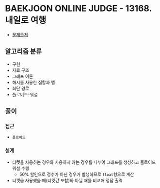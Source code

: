 # BAEKJOON ONLINE JUDGE - 13168. 내일로 여행

- [문제출처](https://www.acmicpc.net/problem/13168 '13168. 내일로 여행')

## 알고리즘 분류

- 구현
- 자료 구조
- 그래프 이론
- 해시를 사용한 집합과 맵
- 최단 경로
- 플로이드-워셜

## 풀이

### 접근

- `플로이드`

### 설계

- 티켓을 사용하는 경우와 사용하지 않는 경우를 나누어 그래프를 생성하고 플로이드워셜 수행
  - 50% 할인으로 정수가 아닌 경우가 발생하므로 `float`형으로 계산
- 티켓을 사용했을 때(티켓값 포함)와 아닐 때를 비교해 정답 출력
